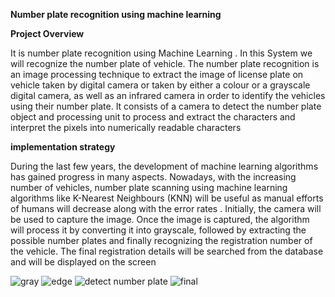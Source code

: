 **Number plate recognition using machine learning**


**Project Overview**

It is number plate recognition using Machine Learning . In this System we will recognize the number plate of vehicle. The number plate recognition is an image processing technique to extract the image of license plate on vehicle taken by digital camera or taken by either a colour or a grayscale digital camera, as well as an infrared camera in order to identify the vehicles using their number plate. It consists of a camera to detect the number plate object and processing unit to process and extract the characters and interpret the pixels into numerically readable characters

**implementation strategy**

During the last few years, the development of machine learning algorithms has gained progress in many aspects. Nowadays, with the increasing number of vehicles, number plate scanning using machine learning algorithms like K-Nearest Neighbours (KNN) will be useful as manual efforts of humans will decrease along with the error rates . Initially, the camera will be used to capture the image. Once the image is captured, the algorithm will process it by converting it into grayscale, followed by extracting the possible number plates and finally recognizing the registration number of the vehicle. The final registration details will be searched from the database and will be displayed on the screen

![gray](https://user-images.githubusercontent.com/69593978/134325060-622a334b-d9be-4d3f-8365-99fa7ffb2de2.png)
![edge](https://user-images.githubusercontent.com/69593978/134325102-69f0aa30-2d1a-43bd-9cd2-6e1ec20ee7bd.png)
![detect number plate](https://user-images.githubusercontent.com/69593978/134325218-39aba4ac-ab27-42a4-b0ab-c8f666b26e91.png)
![final](https://user-images.githubusercontent.com/69593978/134325241-da9631c3-ca1e-43d5-8835-7e9972834f3f.png)


